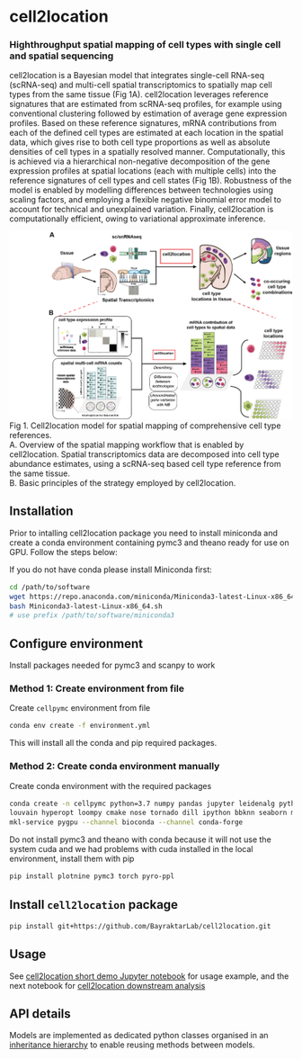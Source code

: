 # cell2location
### Highthroughput spatial mapping of cell types with single cell and spatial sequencing

cell2location is a Bayesian model that integrates single-cell RNA-seq (scRNA-seq) and multi-cell spatial transcriptomics to spatially map cell types from the same tissue (Fig 1A). cell2location leverages reference signatures that are estimated from scRNA-seq profiles, for example using conventional clustering followed by estimation of average gene expression profiles. Based on these reference signatures, mRNA contributions from each of the defined cell types are estimated at each location in the spatial data, which gives rise to both cell type proportions as well as absolute densities of cell types in a spatially resolved manner. Computationally, this is achieved via a hierarchical non-negative decomposition of the gene expression profiles at spatial locations (each with multiple cells) into the reference signatures of cell types and cell states (Fig 1B). Robustness of the model is enabled by modelling differences between technologies using scaling factors, and employing a flexible negative binomial error model to account for technical and unexplained variation. Finally, cell2location is computationally efficient, owing to variational approximate inference.

![Fig1](images/Fig1_v2.png)   
Fig 1. Cell2location model for spatial mapping of comprehensive cell type references.    
A. Overview  of the spatial mapping workflow that is enabled by cell2location. Spatial transcriptomics data are decomposed into cell type abundance estimates, using a scRNA-seq based cell type reference from the same tissue.    
B. Basic principles of the strategy employed by cell2location.    

## Installation

Prior to intalling cell2location package you need to install miniconda and create a conda environment containing pymc3 and theano ready for use on GPU. Follow the steps below:

If you do not have conda please install Miniconda first:

```bash
cd /path/to/software
wget https://repo.anaconda.com/miniconda/Miniconda3-latest-Linux-x86_64.sh
bash Miniconda3-latest-Linux-x86_64.sh
# use prefix /path/to/software/miniconda3
```

## Configure environment

Install packages needed for pymc3 and scanpy to work

### Method 1: Create environment from file

Create `cellpymc` environment from file

```bash
conda env create -f environment.yml
```

This will install all the conda and pip required packages.

### Method 2: Create conda environment manually

Create conda environment with the required packages

```bash
conda create -n cellpymc python=3.7 numpy pandas jupyter leidenalg python-igraph scanpy \
louvain hyperopt loompy cmake nose tornado dill ipython bbknn seaborn matplotlib request \
mkl-service pygpu --channel bioconda --channel conda-forge
```

Do not install pymc3 and theano with conda because it will not use the system cuda and we had problems with cuda installed in the local environment, install them with pip

```bash
pip install plotnine pymc3 torch pyro-ppl
```

## Install `cell2location` package

```bash
pip install git+https://github.com/BayraktarLab/cell2location.git
```

## Usage

See [cell2location short demo Jupyter notebook](https://github.com/BayraktarLab/cell2location/blob/master/docs/notebooks/cell2location_short_demo.ipynb) for usage example, and the next notebook for
[cell2location downstream analysis](https://github.com/BayraktarLab/cell2location/blob/master/docs/notebooks/cell2location_short_demo_downstream.ipynb)

## API details

Models are implemented as dedicated python classes organised in an [inheritance hierarchy](https://github.com/BayraktarLab/cell2location/blob/master/cell2location/models/README.md) to enable reusing methods between models.  
